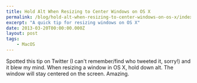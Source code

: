 ```yaml
---
title: Hold Alt When Resizing to Center Windows on OS X
permalink: /blog/hold-alt-when-resizing-to-center-windows-on-os-x/index.html
excerpt: "A quick tip for resizing windows on OS X"
date: 2013-03-20T00:00:00.000Z
layout: post
tags:
    - MacOS
---
```


Spotted this tip on Twitter (I can't remember/find who tweeted it, sorry!) and it blew my mind. When resizing a window in OS X, hold down alt. The window will stay centered on the screen. Amazing.